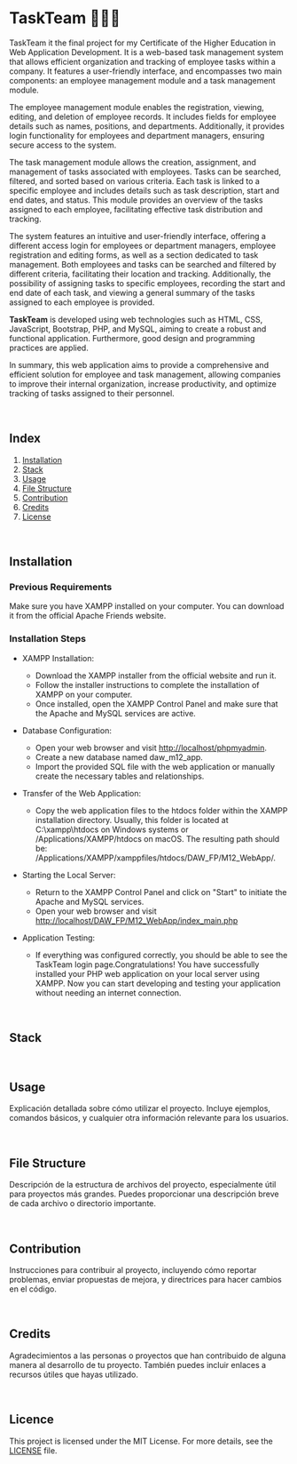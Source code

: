 # TaskTeam 👨🏽‍💻

TaskTeam it the final project for my Certificate of the Higher Education in Web Application Development. It is a web-based task management system that allows efficient organization and tracking of employee tasks within a company. It features a user-friendly interface, and encompasses two main components: an employee management module and a task management module.

The employee management module enables the registration, viewing, editing, and deletion of employee records. It includes fields for employee details such as names, positions, and departments. Additionally, it provides login functionality for employees and department managers, ensuring secure access to the system.

The task management module allows the creation, assignment, and management of tasks associated with employees. Tasks can be searched, filtered, and sorted based on various criteria. Each task is linked to a specific employee and includes details such as task description, start and end dates, and status. This module provides an overview of the tasks assigned to each employee, facilitating effective task distribution and tracking.

The system features an intuitive and user-friendly interface, offering a different access login for employees or department managers, employee registration and editing forms, as well as a section dedicated to task management. Both employees and tasks can be searched and filtered by different criteria, facilitating their location and tracking. Additionally, the possibility of assigning tasks to specific employees, recording the start and end date of each task, and viewing a general summary of the tasks assigned to each employee is provided.

**TaskTeam** is developed using web technologies such as HTML, CSS, JavaScript, Bootstrap, PHP, and MySQL, aiming to create a robust and functional application. Furthermore, good design and programming practices are applied.

In summary, this web application aims to provide a comprehensive and efficient solution for employee and task management, allowing companies to improve their internal organization, increase productivity, and optimize tracking of tasks assigned to their personnel.

<br>

## Index

1. [Installation](#installation)
2. [Stack](#stack)
3. [Usage](#usage)
4. [File Structure](#file-structure)
5. [Contribution](#contribution)
6. [Credits](#credits)
7. [License](#license)

<br>

## Installation <a name="installation"></a>

### Previous Requirements
Make sure you have XAMPP installed on your computer. You can download it from the official Apache Friends website.

### Installation Steps
  - XAMPP Installation:
    - Download the XAMPP installer from the official website and run it.
    - Follow the installer instructions to complete the installation of XAMPP on your computer.
    - Once installed, open the XAMPP Control Panel and make sure that the Apache and MySQL services are active.
  
  - Database Configuration:
    - Open your web browser and visit [http://localhost/phpmyadmin](http://localhost/phpmyadmin).
    - Create a new database named daw_m12_app.
    - Import the provided SQL file with the web application or manually create the necessary tables and relationships.

  - Transfer of the Web Application:
    - Copy the web application files to the htdocs folder within the XAMPP installation directory. Usually, this folder is located at C:\xampp\htdocs on Windows systems or /Applications/XAMPP/htdocs on macOS. The resulting path should be: /Applications/XAMPP/xamppfiles/htdocs/DAW_FP/M12_WebApp/.

  - Starting the Local Server:
    - Return to the XAMPP Control Panel and click on "Start" to initiate the Apache and MySQL services.
    - Open your web browser and visit [http://localhost/DAW_FP/M12_WebApp/index_main.php](http://localhost/DAW_FP/M12_WebApp/index_main.php)

  - Application Testing:
    - If everything was configured correctly, you should be able to see the TaskTeam login page.Congratulations! You have successfully installed your PHP web application on your local server using XAMPP. Now you can start developing and testing your application without needing an internet connection.

<br>

## Stack <a name="stack"></a>

<br>

## Usage <a name="usage"></a>

Explicación detallada sobre cómo utilizar el proyecto. Incluye ejemplos, comandos básicos, y cualquier otra información relevante para los usuarios.

<br>

## File Structure <a name="file-structure"></a>

Descripción de la estructura de archivos del proyecto, especialmente útil para proyectos más grandes. Puedes proporcionar una descripción breve de cada archivo o directorio importante.

<br>

## Contribution <a name="contributing"></a>

Instrucciones para contribuir al proyecto, incluyendo cómo reportar problemas, enviar propuestas de mejora, y directrices para hacer cambios en el código.

<br>

## Credits <a name="credits"></a>

Agradecimientos a las personas o proyectos que han contribuido de alguna manera al desarrollo de tu proyecto. También puedes incluir enlaces a recursos útiles que hayas utilizado.

<br>

## Licence <a name="licence"></a>

This project is licensed under the MIT License. For more details, see the [LICENSE](LICENSE) file.

<br>
